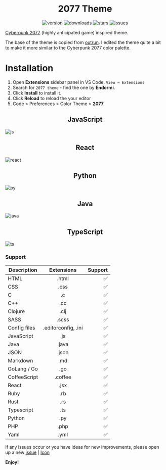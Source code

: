 <h1 align="center">
  2077 Theme
</h1>

<p align="center">
  <a href="https://marketplace.visualstudio.com/items?itemName=Endormi.2077-theme">
    <img src="https://img.shields.io/visual-studio-marketplace/v/endormi.2077-theme.svg?color=purple&label=Marketplace%20version&style=popout-square" alt="version" />
  </a>
  <a href="https://marketplace.visualstudio.com/items?itemName=Endormi.2077-theme">
    <img src="https://img.shields.io/visual-studio-marketplace/d/Endormi.2077-theme?style=flat-square" alt="downloads" />
  </a>
  <a href="https://marketplace.visualstudio.com/items?itemName=Endormi.2077-theme#review-details">
    <img src="https://img.shields.io/visual-studio-marketplace/stars/endormi.2077-theme.svg?color=yellow&label=Rating&style=popout-square" alt="stars" />
  </a>
  <a href="https://github.com/endormi/vscode-2077-theme/issues">
    <img src="https://img.shields.io/github/issues-raw/endormi/vscode-2077-theme.svg?color=blue&label=Open%20issues&style=popout-square" alt="issues" />
  </a>
</p>

[Cyberpunk 2077](https://www.cyberpunk.net/) (highly anticipated game) inspired theme.

The base of the theme is copied from [outrun](https://github.com/samrap/outrun-theme-vscode).
I edited the theme quite a bit to make it more similar to the Cyberpunk 2077 color palette.

# Installation

1. Open **Extensions** sidebar panel in VS Code. `View → Extensions`
2. Search for `2077 theme` - find the one by **Endormi**.
3. Click **Install** to install it.
4. Click **Reload** to reload the your editor
5. Code > Preferences > Color Theme > **2077**

<h2 align="center">
  JavaScript
</h2>

![js](https://user-images.githubusercontent.com/39559256/59502682-1258c180-8ea7-11e9-8ab5-287642eb30ce.PNG)

<h2 align="center">
  React
</h2>

![react](https://user-images.githubusercontent.com/39559256/59502752-3fa56f80-8ea7-11e9-81f1-e5d7230ee6e7.png)

<h2 align="center">
  Python
</h2>

![py](https://user-images.githubusercontent.com/39559256/59502733-2e5c6300-8ea7-11e9-87d9-5b186c482bbd.PNG)

<h2 align="center">
  Java
</h2>

![java](https://user-images.githubusercontent.com/39559256/61230780-691a1b00-a733-11e9-99fc-cb5f0a1d5422.PNG)

<h2 align="center">
  TypeScript
</h2>

![ts](https://user-images.githubusercontent.com/39559256/59502784-564bc680-8ea7-11e9-8c6f-3752ee02a384.PNG)

### Support

| Description       | Extensions         | Support  |
| ------------- |:-------------:| -----:|
| HTML      | .html | ✅ |
| CSS      | .css      |   ✅ |
| C      | .c      |   ✅ |
| C++      | .cc      |   ✅ |
| Clojure      | .clj      |   ✅ |
| SASS      | .scss      |   ✅ |
| Config files | .editorconfig, .ini      |  ✅ |
| JavaScript | .js     |  ✅ |
| Java | .java    |  ✅ |
| JSON | .json      |  ✅ |
| Markdown | .md      |  ✅ |
| GoLang / Go | .go      |  ✅ |
| CoffeeScript | .coffee     |  ✅ |
| React | .jsx     |  ✅ |
| Ruby | .rb     |  ✅ |
| Rust | .rs     |  ✅ |
| Typescript | .ts     |  ✅ |
| Python | .py     |  ✅ |
| PHP | .php     |  ✅ |
| Yaml | .yml     | ✅ |

If any issues occur or you have ideas for new improvements, please open up a new [issue](https://github.com/endormi/vscode-2077-theme/issues) | [Icon](https://www.freepik.com/free-vector/night-city-skyline-background_1276620.htm)

**Enjoy!**
